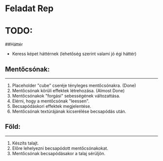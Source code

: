 # Feladat Rep
# TODO:
##Háttér
- Keress képet háttérnek (lehetőség szerint valami jó égi háttér)
## Mentőcsónak: 

------------


1. Placeholder "cube" cseréje tényleges mentőcsónakra. (Done)
2.  Mentőcsónak körüli effektek létrehozása. (Almost Done)
3. Mentőcsónakok "forgási" sebességének változattása.
4. Elérni, hogy a mentőcsónak "leessen".
5. Becsapódáskori effektek megjelentése.
6. Mentőcsónak textúrájának kicserélése becsapódás után.
## Föld:

------------

1. Készíts talajt.
2. Előre lehelyezni becsapódott mentőcsónakokat.
3. Mentőcsónak becsapódásakor a talaj sérüljön.

